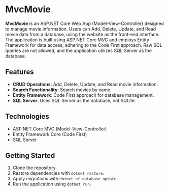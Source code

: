 # MvcMovie

**MvcMovie** is an ASP.NET Core Web App (Model-View-Controller) designed to manage movie information. Users can Add, Delete, Update, and Read movie data from a database, using the website as the front-end interface. The application is built using ASP.NET Core MVC and employs Entity Framework for data access, adhering to the Code First approach. Raw SQL queries are not allowed, and the application utilizes SQL Server as the database.

## Features
- **CRUD Operations**: Add, Delete, Update, and Read movie information.
- **Search Functionality**: Search movies by name.
- **Entity Framework**: Code First approach for database management.
- **SQL Server**: Uses SQL Server as the database, not SQLite.

## Technologies
- ASP.NET Core MVC (Model-View-Controller)
- Entity Framework Core (Code First)
- SQL Server

## Getting Started
1. Clone the repository.
2. Restore dependencies with `dotnet restore`.
3. Apply migrations with `dotnet ef database update`.
4. Run the application using `dotnet run`.

